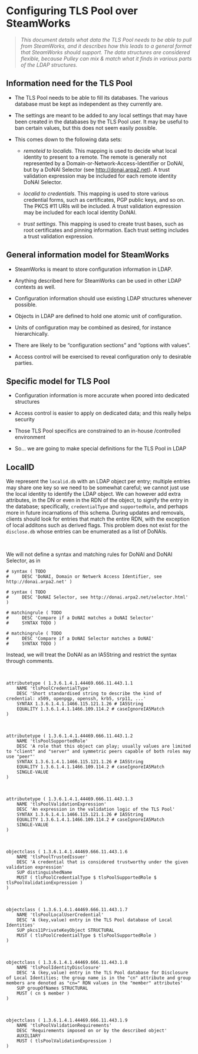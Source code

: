 Configuring TLS Pool over SteamWorks
====================================

>   *This document details what data the TLS Pool needs to be able to pull from
>   SteamWorks, and it describes how this leads to a general format that
>   SteamWorks should support. The data structures are considered flexible,
>   because Pulley can mix & match what it finds in various parts of the LDAP
>   structures.*

Information need for the TLS Pool
---------------------------------

-   The TLS Pool needs to be able to fill its databases. The various database
    must be kept as independent as they currently are.

-   The settings are meant to be added to any local settings that may have been
    created in the databases by the TLS Pool user. It may be useful to ban
    certain values, but this does not seem easily possible.

-   This comes down to the following data sets:

    -   *remoteid to localids.* This mapping is used to decide what local
        identity to present to a remote. The remote is generally not represented
        by a Domain-or-Network-Access-Identifier or DoNAI, but by a DoNAI 
        Selector (see http://donai.arpa2.net). A trust validation expression 
        may be included for each remote identity DoNAI Selector.

    -   *localid to credentials.* This mapping is used to store various
        credential forms, such as certificates, PGP public keys, and so on. The
        PKCS \#11 URIs will be included. A trust validation expression may be
        included for each local identity DoNAI.

    -   *trust settings.* This mapping is used to create trust bases, such as
        root certificates and pinning information.  Each trust setting includes
        a trust validation expression.

General information model for SteamWorks
----------------------------------------

-   SteamWorks is meant to store configuration information in LDAP.

-   Anything described here for SteamWorks can be used in other LDAP contexts as
    well.

-   Configuration information should use existing LDAP structures whenever
    possible.

-   Objects in LDAP are defined to hold one atomic unit of configuration.

-   Units of configuration may be combined as desired, for instance
    hierarchically.

-   There are likely to be “configuration sections” and “options with values”.

-   Access control will be exercised to reveal configuration only to desirable
    parties.

Specific model for TLS Pool
---------------------------

-   Configuration information is more accurate when poored into dedicated
    structures

-   Access control is easier to apply on dedicated data; and this really helps
    security

-   Those TLS Pool specifics are constrained to an in-house /controlled
    environment

-   So… we are going to make special definitions for the TLS Pool in LDAP

LocalID
-------

We represent the `localid.db` with an LDAP object per entry; multiple entries
may share one key so we need to be somewhat careful; we cannot just use the
local identity to identify the LDAP object. We can however add extra attributes,
in the DN or even in the RDN of the object, to signify the entry in the
database; specifically, `credentialType` and `supportedRole`, and perhaps more
in future incarnations of this schema. During updates and removals, clients
should look for entries that match the entire RDN, with the exception of local
additons such as derived flags. This problem does not exist for the
`disclose.db` whose entries can be enumerated as a list of DoNAIs.

 

We will not define a syntax and matching rules for DoNAI and DoNAI Selector, as
in

~~~~~~~~~~~~~~~~~~~~~~~~~~~~~~~~~~~~~~~~~~~~~~~~~~~~~~~~~~~~~~~~~~~~~~~~~~~~~~~~
# syntax ( TODO
#     DESC 'DoNAI, Domain or Netwerk Access Identifier, see http://donai.arpa2.net' )

# syntax ( TODO
#     DESC 'DoNAI Selector, see http://donai.arpa2.net/selector.html' )

# matchingrule ( TODO
#     DESC 'Compare if a DoNAI matches a DoNAI Selector'
#     SYNTAX TODO )

# matchingrule ( TODO
#     DESC 'Compare if a DoNAI Selector matches a DoNAI'
#     SYNTAX TODO )
~~~~~~~~~~~~~~~~~~~~~~~~~~~~~~~~~~~~~~~~~~~~~~~~~~~~~~~~~~~~~~~~~~~~~~~~~~~~~~~~

Instead, we will treat the DoNAI as an IA5String and restrict the syntax through
comments.

 

~~~~~~~~~~~~~~~~~~~~~~~~~~~~~~~~~~~~~~~~~~~~~~~~~~~~~~~~~~~~~~~~~~~~~~~~~~~~~~~~
attributetype ( 1.3.6.1.4.1.44469.666.11.443.1.1
    NAME 'tlsPoolCredentialType'
    DESC 'Short standardised string to describe the kind of credential: x509, openpgp, openssh, krb5, srp11, ...'
    SYNTAX 1.3.6.1.4.1.1466.115.121.1.26 # IA5String
    EQUALITY 1.3.6.1.4.1.1466.109.114.2 # caseIgnoreIA5Match
)
~~~~~~~~~~~~~~~~~~~~~~~~~~~~~~~~~~~~~~~~~~~~~~~~~~~~~~~~~~~~~~~~~~~~~~~~~~~~~~~~

 

~~~~~~~~~~~~~~~~~~~~~~~~~~~~~~~~~~~~~~~~~~~~~~~~~~~~~~~~~~~~~~~~~~~~~~~~~~~~~~~~
attributetype ( 1.3.6.1.4.1.44469.666.11.443.1.2
    NAME 'tlsPoolSupportedRole'
    DESC 'A role that this object can play; usually values are limited to "client" and "server" and symmetric peers capable of both roles may use "peer"'
    SYNTAX 1.3.6.1.4.1.1466.115.121.1.26 # IA5String
    EQUALITY 1.3.6.1.4.1.1466.109.114.2 # caseIgnoreIA5Match
    SINGLE-VALUE
)
~~~~~~~~~~~~~~~~~~~~~~~~~~~~~~~~~~~~~~~~~~~~~~~~~~~~~~~~~~~~~~~~~~~~~~~~~~~~~~~~

 

~~~~~~~~~~~~~~~~~~~~~~~~~~~~~~~~~~~~~~~~~~~~~~~~~~~~~~~~~~~~~~~~~~~~~~~~~~~~~~~~
attributetype ( 1.3.6.1.4.1.44469.666.11.443.1.3
    NAME 'tlsPoolValidationExpression'
    DESC 'An expression in the validation logic of the TLS Pool'
    SYNTAX 1.3.6.1.4.1.1466.115.121.1.26 # IA5String
    EQUALITY 1.3.6.1.4.1.1466.109.114.2 # caseIgnoreIA5Match
    SINGLE-VALUE
)
~~~~~~~~~~~~~~~~~~~~~~~~~~~~~~~~~~~~~~~~~~~~~~~~~~~~~~~~~~~~~~~~~~~~~~~~~~~~~~~~

 

~~~~~~~~~~~~~~~~~~~~~~~~~~~~~~~~~~~~~~~~~~~~~~~~~~~~~~~~~~~~~~~~~~~~~~~~~~~~~~~~
objectclass ( 1.3.6.1.4.1.44469.666.11.443.1.6
    NAME 'tlsPoolTrustedIssuer'
    DESC 'A credential that is considered trustworthy under the given validation expression'
    SUP distinguishedName
    MUST ( tlsPoolCredentialType $ tlsPoolSupportedRole $ tlsPoolValidationExpression )
)
~~~~~~~~~~~~~~~~~~~~~~~~~~~~~~~~~~~~~~~~~~~~~~~~~~~~~~~~~~~~~~~~~~~~~~~~~~~~~~~~

 

~~~~~~~~~~~~~~~~~~~~~~~~~~~~~~~~~~~~~~~~~~~~~~~~~~~~~~~~~~~~~~~~~~~~~~~~~~~~~~~~
objectclass ( 1.3.6.1.4.1.44469.666.11.443.1.7
    NAME 'tlsPoolLocalUserCredential'
    DESC 'A (key,value) entry in the TLS Pool database of Local Identities'
    SUP pkcs11PrivateKeyObject STRUCTURAL
    MUST ( tlsPoolCredentialType $ tlsPoolSupportedRole )
)
~~~~~~~~~~~~~~~~~~~~~~~~~~~~~~~~~~~~~~~~~~~~~~~~~~~~~~~~~~~~~~~~~~~~~~~~~~~~~~~~

 

~~~~~~~~~~~~~~~~~~~~~~~~~~~~~~~~~~~~~~~~~~~~~~~~~~~~~~~~~~~~~~~~~~~~~~~~~~~~~~~~
objectclass ( 1.3.6.1.4.1.44469.666.11.443.1.8
    NAME 'tlsPoolIdentityDisclosure'
    DESC 'A (key,value) entry in the TLS Pool database for Disclosure of Local Identities; the group name is in the "cn" attribute and group members are denoted as "cn=" RDN values in the "member" attributes'
    SUP groupOfNames STRUCTURAL
    MUST ( cn $ member )
)
~~~~~~~~~~~~~~~~~~~~~~~~~~~~~~~~~~~~~~~~~~~~~~~~~~~~~~~~~~~~~~~~~~~~~~~~~~~~~~~~

 

~~~~~~~~~~~~~~~~~~~~~~~~~~~~~~~~~~~~~~~~~~~~~~~~~~~~~~~~~~~~~~~~~~~~~~~~~~~~~~~~
objectclass ( 1.3.6.1.4.1.44469.666.11.443.1.9
    NAME 'tlsPoolValidationRequirements'
    DESC 'Requirements imposed on or by the described object'
    AUXILIARY
    MUST ( tlsPoolValidationExpression )
)
~~~~~~~~~~~~~~~~~~~~~~~~~~~~~~~~~~~~~~~~~~~~~~~~~~~~~~~~~~~~~~~~~~~~~~~~~~~~~~~~

 
